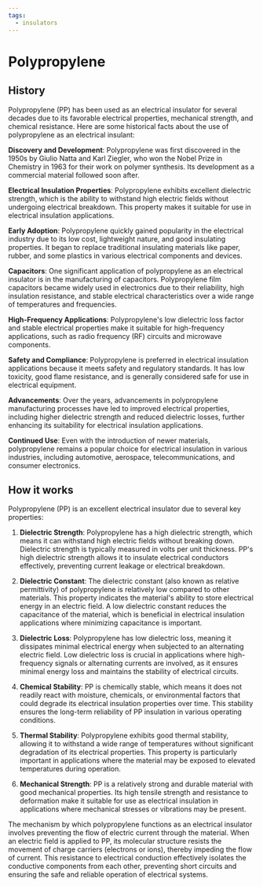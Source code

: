 ```yaml
---
tags:
  - insulators
---
```


# Polypropylene

## History

Polypropylene (PP) has been used as an electrical insulator for several decades due to its favorable electrical properties, mechanical strength, and chemical resistance. Here are some historical facts about the use of polypropylene as an electrical insulant:

**Discovery and Development**: Polypropylene was first discovered in the 1950s by Giulio Natta and Karl Ziegler, who won the Nobel Prize in Chemistry in 1963 for their work on polymer synthesis. Its development as a commercial material followed soon after.

**Electrical Insulation Properties**: Polypropylene exhibits excellent dielectric strength, which is the ability to withstand high electric fields without undergoing electrical breakdown. This property makes it suitable for use in electrical insulation applications.

**Early Adoption**: Polypropylene quickly gained popularity in the electrical industry due to its low cost, lightweight nature, and good insulating properties. It began to replace traditional insulating materials like paper, rubber, and some plastics in various electrical components and devices.

**Capacitors**: One significant application of polypropylene as an electrical insulator is in the manufacturing of capacitors. Polypropylene film capacitors became widely used in electronics due to their reliability, high insulation resistance, and stable electrical characteristics over a wide range of temperatures and frequencies.

**High-Frequency Applications**: Polypropylene's low dielectric loss factor and stable electrical properties make it suitable for high-frequency applications, such as radio frequency (RF) circuits and microwave components.

**Safety and Compliance**: Polypropylene is preferred in electrical insulation applications because it meets safety and regulatory standards. It has low toxicity, good flame resistance, and is generally considered safe for use in electrical equipment.

**Advancements**: Over the years, advancements in polypropylene manufacturing processes have led to improved electrical properties, including higher dielectric strength and reduced dielectric losses, further enhancing its suitability for electrical insulation applications.

**Continued Use**: Even with the introduction of newer materials, polypropylene remains a popular choice for electrical insulation in various industries, including automotive, aerospace, telecommunications, and consumer electronics.

## How it works

Polypropylene (PP) is an excellent electrical insulator due to several key properties:

1. **Dielectric Strength**: Polypropylene has a high dielectric strength, which means it can withstand high electric fields without breaking down. Dielectric strength is typically measured in volts per unit thickness. PP's high dielectric strength allows it to insulate electrical conductors effectively, preventing current leakage or electrical breakdown.

2. **Dielectric Constant**: The dielectric constant (also known as relative permittivity) of polypropylene is relatively low compared to other materials. This property indicates the material's ability to store electrical energy in an electric field. A low dielectric constant reduces the capacitance of the material, which is beneficial in electrical insulation applications where minimizing capacitance is important.

3. **Dielectric Loss**: Polypropylene has low dielectric loss, meaning it dissipates minimal electrical energy when subjected to an alternating electric field. Low dielectric loss is crucial in applications where high-frequency signals or alternating currents are involved, as it ensures minimal energy loss and maintains the stability of electrical circuits.

4. **Chemical Stability**: PP is chemically stable, which means it does not readily react with moisture, chemicals, or environmental factors that could degrade its electrical insulation properties over time. This stability ensures the long-term reliability of PP insulation in various operating conditions.

5. **Thermal Stability**: Polypropylene exhibits good thermal stability, allowing it to withstand a wide range of temperatures without significant degradation of its electrical properties. This property is particularly important in applications where the material may be exposed to elevated temperatures during operation.

6. **Mechanical Strength**: PP is a relatively strong and durable material with good mechanical properties. Its high tensile strength and resistance to deformation make it suitable for use as electrical insulation in applications where mechanical stresses or vibrations may be present.

The mechanism by which polypropylene functions as an electrical insulator involves preventing the flow of electric current through the material. When an electric field is applied to PP, its molecular structure resists the movement of charge carriers (electrons or ions), thereby impeding the flow of current. This resistance to electrical conduction effectively isolates the conductive components from each other, preventing short circuits and ensuring the safe and reliable operation of electrical systems.